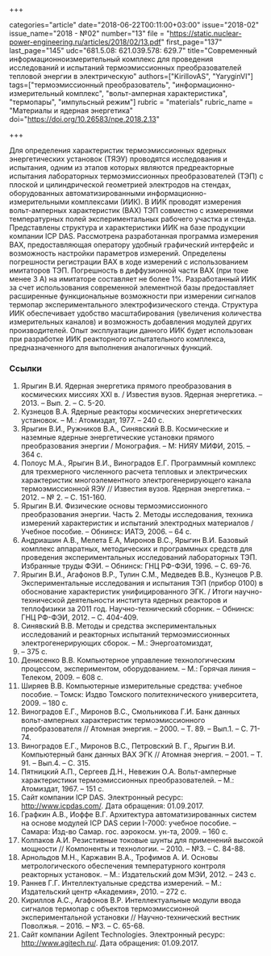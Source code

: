 +++

categories="article"
date="2018-06-22T00:11:00+03:00"
issue="2018-02"
issue_name="2018 - №02"
number="13"
file = "https://static.nuclear-power-engineering.ru/articles/2018/02/13.pdf"
first_page="137"
last_page="145"
udc="681.5.08: 621.039.578: 629.7"
title="Современный информационноизмерительный комплекс для проведения исследований и испытаний термоэмиссионных преобразователей тепловой энергии в электрическую"
authors=["KirillovAS", "YaryginVI"]
tags=["термоэмиссионный преобразователь", "информационно-измерительный комплекс", "вольт-амперная характеристика", "термопары", "импульсный режим"]
rubric = "materials"
rubric_name = "Материалы и ядерная энергетика"
doi="https://doi.org/10.26583/npe.2018.2.13"

+++

Для определения характеристик термоэмиссионных ядерных энергетических установок (ТЯЭУ) проводятся исследования и испытания, одним из этапов которых являются предреакторные испытания лабораторных термоэмиссионных преобразователей (ТЭП) с плоской и цилиндрической геометрией электродов на стендах, оборудованных автоматизированными информационно-измерительными комплексами (ИИК). В ИИК проводят измерения вольт-амперных характеристик (ВАХ) ТЭП совместно с измерениями температурных полей экспериментальных рабочего участка и стенда. Представлены структура и характеристики ИИК на базе продукции компании ICP DAS. Рассмотрена разработанная программа измерения ВАХ, предоставляющая оператору удобный графический интерфейс и возможность настройки параметров измерений. Определены погрешности регистрации ВАХ в ходе измерений с использованием имитаторов ТЭП. Погрешность в диффузионной части ВАХ (при токе менее 3 А) на имитаторе составляет не более 1%. Разработанный ИИК за счет использования современной элементной базы предоставляет расширенные функциональные возможности при измерении сигналов термопар экспериментального электрофизического стенда. Структура ИИК обеспечивает удобство масштабирования (увеличения количества измерительных каналов) и возможность добавления модулей других производителей. Опыт эксплуатации данного ИИК будет использован при разработке ИИК реакторного испытательного комплекса, предназначенного для выполнения аналогичных функций.

### Ссылки

1. Ярыгин В.И. Ядерная энергетика прямого преобразования в космических миссиях XXI в. / Известия вузов. Ядерная энергетика. – 2013. – Вып. 2. – С. 5-20.
2. Кузнецов В.А. Ядерные реакторы космических энергетических установок. – М.: Атомиздат, 1977. – 240 с.
3. Ярыгин В.И., Ружников В.А., Синявский В.В. Космические и наземные ядерные энергетические установки прямого преобразования энергии / Монография. – М: НИЯУ МИФИ, 2015. – 364 с.
4. Полоус М.А., Ярыгин В.И., Виноградов Е.Г. Программный комплекс для трехмерного численного расчета тепловых и электрических характеристик многоэлементного электрогенерирующего канала термоэмиссионной ЯЭУ // Известия вузов. Ядерная энергетика. – 2012. – № 2. – С. 151-160.
5. Ярыгин В.И. Физические основы термоэмиссионного преобразования энергии. Часть 2. Методы исследования, техника измерений характеристик и испытаний электродных материалов / Учебное пособие. – Обнинск: ИАТЭ, 2006. – 64 с.
6. Андриашин А.В., Мелета Е.А, Миронов В.С., Ярыгин В.И. Базовый комплекс аппаратных, методических и программных средств для проведения экспериментальных исследований лабораторных ТЭП. Избранные труды ФЭИ. – Обнинск: ГНЦ РФ-ФЭИ, 1996. – С. 69-76.
7. Ярыгин В.И., Агафонов В.Р., Тулин С.М., Медведев В.В., Кузнецов Р.В. Экспериментальные исследования и испытания ТЭП (прибор 0100) в обоснование характеристик унифицированного ЭГК. / Итоги научно-технической деятельности института ядерных реакторов и теплофизики за 2011 год. Научно-технический сборник. – Обнинск: ГНЦ РФ-ФЭИ, 2012. – С. 404-409.
8. Синявский В.В. Методы и средства экспериментальных исследований и реакторных испытаний термоэмиссионных электрогенерирующих сборок. – М.: Энергоатомиздат,
2000. – 375 с.
9. Денисенко В.В. Компьютерное управление технологическим процессом, экспериментом, оборудованием. – М.: Горячая линия – Телеком, 2009. – 608 с.
10. Ширяев В.В. Компьютерные измерительные средства: учебное пособие. – Томск: Издво Томского политехнического университета, 2009. – 180 с.
11. Виноградов Е.Г., Миронов В.С., Смольникова Г.И. Банк данных вольт-амперных характеристик термоэмиссионного преобразователя // Атомная энергия. – 2000. – Т. 89. – Вып.1. – С. 71-74.
12. Виноградов Е.Г., Миронов В.С., Петровский В. Г., Ярыгин В.И. Компьютерный банк данных ВАХ ЭГК // Атомная энергия. – 2001. – Т. 91. – Вып.4. – С. 315.
13. Пятницкий А.П., Сергеев Д.Н., Невежин О.А. Вольт-амперные характеристики термоэмиссионных преобразователей. – М.: Атомиздат, 1967. – 151 с.
14. Сайт компании ICP DAS. Электронный ресурс: http://www.icpdas.com/. Дата обращения: 01.09.2017.
15. Графкин А.В., Иоффе В.Г. Архитектура автоматизированных систем на основе модулей ICP DAS серии I-7000: учебное пособие. – Самара: Изд-во Самар. гос. аэрокосм. ун-та, 2009. – 160 с.
16. Колпаков А.И. Резистивные токовые шунты для применений высокой мощности // Компоненты и технологии. – 2010. – №3. – С. 84-88.
17. Арнольдов М.Н., Каржавин В.А., Трофимов А. И. Основы метрологического обеспечения температурного контроля реакторных установок. – М.: Издательский дом МЭИ, 2012. – 243 с.
18. Раннев Г.Г. Интеллектуальные средства измерений. – М.: Издательский центр «Академия», 2010. – 272 с.
19. Кириллов А.С., Агафонов В.Р. Интеллектуальные модули ввода сигналов термопар с объектов термоэмиссионной экспериментальной установки // Научно-технический вестник Поволжья. – 2016. – №3. – С. 65-68.
20. Сайт компании Agilent Technologies. Электронный ресурс: http://www.agitech.ru/. Дата обращения: 01.09.2017.